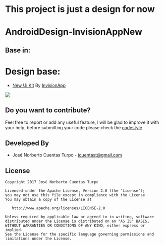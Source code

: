 # This project is just a design for now
# AndroidDesign-InvisionAppNew
## Base in: 

# Design base:
* [New Ui Kit](https://www.invisionapp.com/now) By [InvisionApp](https://www.invisionapp.com)

![](https://www.invisionapp.com/subsystems/now_ui_kit/assets/img/screens/original-2x/1-mobile.jpg)

Do you want to contribute?
--------------------------
Feel free to report or add any useful feature, I will be glad to improve it with your help, before submitting your code please check the [codestyle](https://github.com/square/java-code-styles).

Developed By
------------

* José Norberto Cuentas Turpo  - <jcuentast@gmail.com>

License
-------

    Copyright 2017 José Norberto Cuentas Turpo

    Licensed under the Apache License, Version 2.0 (the "License");
    you may not use this file except in compliance with the License.
    You may obtain a copy of the License at

       http://www.apache.org/licenses/LICENSE-2.0

    Unless required by applicable law or agreed to in writing, software
    distributed under the License is distributed on an "AS IS" BASIS,
    WITHOUT WARRANTIES OR CONDITIONS OF ANY KIND, either express or implied.
    See the License for the specific language governing permissions and
    limitations under the License.